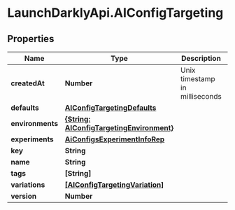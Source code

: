 # LaunchDarklyApi.AIConfigTargeting

## Properties

Name | Type | Description | Notes
------------ | ------------- | ------------- | -------------
**createdAt** | **Number** | Unix timestamp in milliseconds | 
**defaults** | [**AIConfigTargetingDefaults**](AIConfigTargetingDefaults.md) |  | [optional] 
**environments** | [**{String: AIConfigTargetingEnvironment}**](AIConfigTargetingEnvironment.md) |  | 
**experiments** | [**AiConfigsExperimentInfoRep**](AiConfigsExperimentInfoRep.md) |  | 
**key** | **String** |  | 
**name** | **String** |  | 
**tags** | **[String]** |  | 
**variations** | [**[AIConfigTargetingVariation]**](AIConfigTargetingVariation.md) |  | 
**version** | **Number** |  | 


